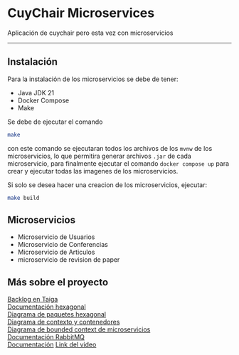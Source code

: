 # CuyChair Microservices
Aplicación de cuychair pero esta vez con microservicios  

---

## Instalación
Para la instalación de los microservicios se debe de tener:
- Java JDK 21
- Docker Compose
- Make

Se debe de ejecutar el comando
```bash
make
```
con este comando se ejecutaran todos los archivos de los `mvnw` de los microservicios, lo que permitira generar archivos `.jar` de cada microservicio, para finalmente ejecutar el comando `docker compose up` para crear y ejecutar todas las imagenes de los microservicios.

Si solo se desea hacer una creacion de los microservicios, ejecutar:
```bash
make build
```

## Microservicios
- Microservicio de Usuarios
- Microservicio de Conferencias
- Microservicio de Articulos
- microservicio de revision de paper

## Más sobre el proyecto
[Backlog en Taiga](https://tree.taiga.io/project/julianmunoz-ingenieria-de-software-proyecto/)  
[Documentación hexagonal](https://docs.google.com/document/d/1NJrGFLo4_dWvO4RC3BdVi6tiEJbnImug/edit)  
[Diagrama de paquetes hexagonal](https://app.diagrams.net/#G1fqbP_FE2RKIUxI1XD1DA8pxBNTMlGSHl#%7B%22pageId%22%3A%22veiKcmJNPC1lriJcASmx%22%7D)  
[Diagrama de contexto y contenedores](https://app.diagrams.net/#G1Iy7UcD2-vUqZlGaul9AM26uHsfjHpcMv#%7B%22pageId%22%3A%22ViGfiyizJ6LLW8R1jasp%22%7D)  
[Diagrama de bounded context de microservicios](https://app.diagrams.net/#G1FY6b9xRI23bshFKl-4m459JFAv-3c7Pa#%7B%22pageId%22%3A%22ApDRb7ci62jY-3dptMDl%22%7D)  
[Documentación RabbitMQ](./docs/RabbitMQ.md)  
[Documentación](https://docs.google.com/document/d/1t1SPB97FQIfBaC0ebXdAZMeYV0YEodbuVYu55hysFlo/edit?tab=t.0)
[Link del video]()

